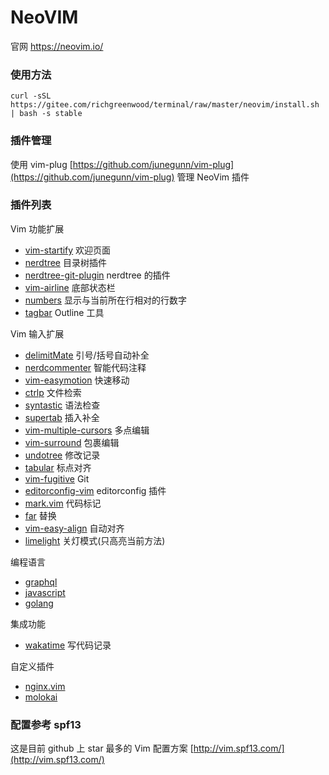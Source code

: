 # NeoVIM

官网 https://neovim.io/

### 使用方法

```shell
curl -sSL https://gitee.com/richgreenwood/terminal/raw/master/neovim/install.sh | bash -s stable
```

### 插件管理

使用 vim-plug [https://github.com/junegunn/vim-plug](https://github.com/junegunn/vim-plug) 管理 NeoVim 插件

### 插件列表

Vim 功能扩展

- [vim-startify](https://github.com/mhinz/vim-startify) 欢迎页面
- [nerdtree](https://github.com/scrooloose/nerdtree) 目录树插件
- [nerdtree-git-plugin](https://github.com/Xuyuanp/nerdtree-git-plugin) nerdtree 的插件
- [vim-airline](https://github.com/vim-airline/vim-airline) 底部状态栏
- [numbers](http://myusuf3.github.io/numbers.vim/) 显示与当前所在行相对的行数字
- [tagbar](http://majutsushi.github.io/tagbar/) Outline 工具

Vim 输入扩展

- [delimitMate](https://github.com/Raimondi/delimitMate) 引号/括号自动补全
- [nerdcommenter](https://github.com/scrooloose/nerdcommenter) 智能代码注释
- [vim-easymotion](https://github.com/easymotion/vim-easymotion) 快速移动
- [ctrlp](http://kien.github.io/ctrlp.vim/) 文件检索
- [syntastic](https://github.com/vim-syntastic/syntastic) 语法检查
- [supertab](https://github.com/ervandew/supertab) 插入补全
- [vim-multiple-cursors](https://github.com/terryma/vim-multiple-cursors) 多点编辑
- [vim-surround](https://github.com/tpope/vim-surround) 包裹编辑
- [undotree](https://github.com/mbbill/undotree) 修改记录
- [tabular](https://github.com/godlygeek/tabular) 标点对齐
- [vim-fugitive](https://github.com/tpope/vim-fugitive) Git
- [editorconfig-vim](https://github.com/editorconfig/editorconfig-vim) editorconfig 插件
- [mark.vim](https://github.com/Kris2k/mark.vim) 代码标记
- [far](https://github.com/brooth/far.vim) 替换
- [vim-easy-align](https://github.com/junegunn/vim-easy-align) 自动对齐
- [limelight](https://github.com/junegunn/limelight.vim) 关灯模式(只高亮当前方法)

编程语言

- [graphql](https://github.com/jparise/vim-graphql)
- [javascript](https://github.com/pangloss/vim-javascript)
- [golang](https://github.com/fatih/vim-go)

集成功能

- [wakatime](https://github.com/wakatime/vim-wakatime) 写代码记录

自定义插件

- [nginx.vim](https://github.com/DeronW/nginx.vim)
- [molokai](https://github.com/DeronW/molokai)

### 配置参考 spf13

这是目前 github 上 star 最多的 Vim 配置方案 [http://vim.spf13.com/](http://vim.spf13.com/)
